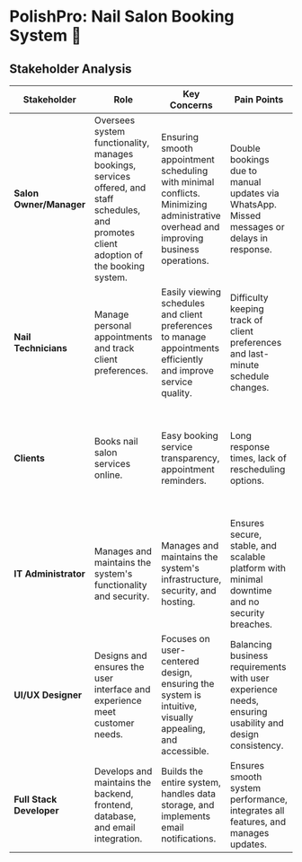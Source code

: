 # PolishPro: Nail Salon Booking System 💅 

## Stakeholder Analysis

| **Stakeholder**         | **Role**                                                                 | **Key Concerns**                                               | **Pain Points**                                                       | **Success Metric**                                        |
|-------------------------|--------------------------------------------------------------------------|---------------------------------------------------------------|----------------------------------------------------------------------|-----------------------------------------------------------|
| **Salon Owner/Manager**  | Oversees system functionality, manages bookings, services offered, and staff schedules, and promotes client adoption of the booking system. | Ensuring smooth appointment scheduling with minimal conflicts. Minimizing administrative overhead and improving business operations. | Double bookings due to manual updates via WhatsApp. Missed messages or delays in response. | 100% accurate scheduling without double bookings.          |
| **Nail Technicians**     | Manage personal appointments and track client preferences.               | Easily viewing schedules and client preferences to manage appointments efficiently and improve service quality. | Difficulty keeping track of client preferences and last-minute schedule changes. | 90% of client preferences accurately recorded and accessible, ensuring better service and smoother scheduling. |
| **Clients**              | Books nail salon services online.                                        | Easy booking service transparency, appointment reminders.      | Long response times, lack of rescheduling options.                    | 90% customer satisfaction rate, 95% of clients can book, reschedule, or cancel appointments smoothly. |
| **IT Administrator**     | Manages and maintains the system's functionality and security.           | Manages and maintains the system's infrastructure, security, and hosting. | Ensures secure, stable, and scalable platform with minimal downtime and no security breaches. |Achieve 99% system uptime, ensure no security breaches, and optimize infrastructure costs. |
| **UI/UX Designer**       | Designs and ensures the user interface and experience meet customer needs. | Focuses on user-centered design, ensuring the system is intuitive, visually appealing, and accessible. | Balancing business requirements with user experience needs, ensuring usability and design consistency. | Increased user engagement, 90% client satisfaction with the booking system's usability. |
| **Full Stack Developer** | Develops and maintains the backend, frontend, database, and email integration. | Builds the entire system, handles data storage, and implements email notifications. | Ensures smooth system performance, integrates all features, and manages updates. | Timely updates and bug-free functionality. |
